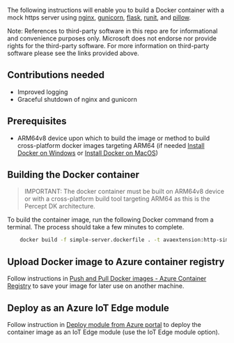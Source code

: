 
The following instructions will enable you to build a Docker container with a mock https server using [nginx](https://www.nginx.com/), [gunicorn](https://gunicorn.org/), [flask](https://github.com/pallets/flask), [runit](http://smarden.org/runit/), and [pillow](https://pillow.readthedocs.io/en/stable/index.html).

Note: References to third-party software in this repo are for informational and convenience purposes only. Microsoft does not endorse nor provide rights for the third-party software. For more information on third-party software please see the links provided above.

## Contributions needed

* Improved logging
* Graceful shutdown of nginx and gunicorn

## Prerequisites

- ARM64v8 device upon which to build the image or method to build cross-platform docker images targeting ARM64 (if needed [Install Docker on Windows](http://docs.docker.com/docker-for-windows/install/) or [Install Docker on MacOS](https://docs.docker.com/docker-for-mac/install/))

## Building the Docker container

> IMPORTANT:  The docker container must be built on ARM64v8 device or with a cross-platform build tool targeting ARM64 as this is the Percept DK architecture.

To build the container image, run the following Docker command from a terminal. The process should take a few minutes to complete. 

```bash
    docker build -f simple-server.dockerfile . -t avaextension:http-simple-server-v1.0
```

## Upload Docker image to Azure container registry

Follow instructions in [Push and Pull Docker images - Azure Container Registry](http://docs.microsoft.com/azure/container-registry/container-registry-get-started-docker-cli) to save your image for later use on another machine.

## Deploy as an Azure IoT Edge module

Follow instruction in [Deploy module from Azure portal](https://docs.microsoft.com/azure/iot-edge/how-to-deploy-modules-portal) to deploy the container image as an IoT Edge module (use the IoT Edge module option).
